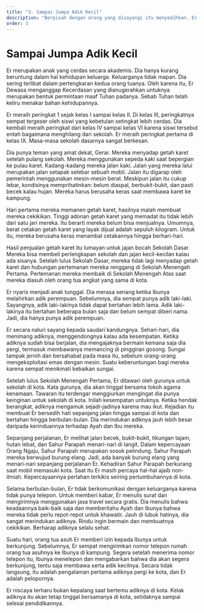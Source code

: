 ```yaml
---
title: "3. Sampai Jumpa Adik Kecil"
description: "Berpisah dengan orang yang disayangi itu menyedihkan. Er sangat menyayangi adiknya, Tan. Er harus pergi ke kota meninggalkan Tan di kampung karena dia harus sekolah."
order: 3
---
```

# Sampai Jumpa Adik Kecil

Er merupakan anak yang cerdas secara akademis. Dia hanya kurang beruntung dalam hal kehidupan keluarga. Keluarganya tidak mapan. Dia sering terlibat dalam pertengkaran kedua orang tuanya. Oleh karena itu, Er Dewasa menganggap Kecerdasan yang dianugerahkan untuknya merupakan bentuk permintaan maaf Tuhan padanya. Sebab Tuhan telah keliru menakar bahan kehidupannya.

Er meraih peringkat 1 sejak kelas I sampai kelas II. Di kelas III, peringkatnya sempat tergeser oleh siswi yang kebetulan setingkat lebih cerdas. Dia kembali meraih peringkat dari kelas IV sampai kelas VI karena siswi tersebut entah bagaimana menghilang dari sekolah. Er meraih peringkat pertama di kelas IX. Masa-masa sekolah dasarnya sangat berkesan.

Dia punya teman yang amat dekat, Gerar. Mereka menyadap getah karet setelah pulang sekolah. Mereka menggunakan sepeda kaki saat bepergian ke pulau karet. Kadang-kadang mereka jalan kaki. Jalan yang mereka lalui merupakan jalan setapak selebar sebuah mobil. Jalan itu digarap oleh pemerintah menggunakan mesin-mesin berat. Meskipun jalan itu cukup lebar, kondisinya memprihatinkan: belum diaspal, berbukit-bukit, dan pasti becek kalau hujan. Mereka harus berusaha keras saat membawa karet ke kampung.

Hari pertama mereka memanen getah karet, hasilnya malah membuat mereka cekikikan. Tinggi adonan getah karet yang memadat itu tidak lebih dari satu jari mereka. Itu berarti mereka belum bisa menjualnya. Umumnya, berat cetakan getah karet yang layak dijual adalah sepuluh kilogram. Untuk itu, mereka berusaha keras menambal cetakannya hingga berhari-hari.

Hasil penjualan getah karet itu lumayan untuk jajan bocah Sekolah Dasar. Mereka bisa membeli perlengkapan sekolah dan jajan kecil-kecilan kalau ada sisanya. Setelah lulus Sekolah Dasar, mereka tidak lagi menyadap getah karet dan hubungan pertemanan mereka renggang di Sekolah Menengah Pertama. Pertemanan mereka membaik di Sekolah Menengah Atas saat mereka diasuh oleh orang tua angkat yang sama di kota.

Er nyaris menjadi anak tunggal. Dia merasa senang ketika Ibunya melahirkan adik perempuan. Sebelumnya, dia sempat punya adik laki-laki. Sayangnya, adik laki-lakinya tidak dapat bertahan lebih lama. Adik laki-lakinya itu bertahan beberapa bulan saja dan belum sempat diberi nama. Jadi, dia hanya punya adik perempuan.

Er secara naluri sayang kepada saudari kandungnya. Sehari-hari, dia menimang adiknya, menggendongnya kalau ada kesempatan. Ketika adiknya sudah bisa berjalan, dia mengajaknya bermain kemana saja dia pergi, termasuk membawanya memancing di pinggiran gosong. Sungai tampak jernih dan bersahabat pada masa itu, sebelum orang-orang mengeksploitasi emas dengan mesin. Suatu keberuntungan bagi mereka karena sempat menikmati kebaikan sungai.

Setelah lulus Sekolah Menengah Pertama, Er ditawari oleh gurunya untuk sekolah di kota. Kata gurunya, dia akan tinggal bersama tokoh agama kenamaan. Tawaran itu terdengar menggiurkan mengingat dia punya keinginan untuk sekolah di kota. Inilah kesempatan untuknya. Ketika hendak berangkat, adiknya mengamuk sejadi-jadinya karena mau ikut. Kejadian itu membuat Er bersedih hati sepanjang jalan hingga sampai di kota dan bertahan hingga berbulan-bulan. Dia merindukan adiknya jauh lebih besar daripada kerinduannya terhadap Ayah dan Ibu mereka.

Sepanjang perjalanan, Er melihat jalan becek, bukit-bukit, tikungan tajam, hutan lebat, dan Sahur Parapah menari-nari di langit. Dalam kepercayaan Orang Ngaju, Sahur Parapah merupakan sosok pelindung. Sahur Parapah mereka berwujud burung elang. Jadi, ada banyak burung elang yang menari-nari sepanjang perjalanan Er. Kehadiran Sahur Parapah berkurang saat mobil memasuki kota. Saat itu Er masih percaya hal-hal ajaib non-ilmiah. Kepercayaannya perlahan terkikis seiring pertumbuhannya di kota.

Selama berbulan-bulan, Er tidak berkomunikasi dengan keluarganya karena tidak punya telepon. Untuk memberi kabar, Er menulis surat dan mengirimnya menggunakan jasa travel secara gratis. Dia menulis bahwa keadaannya baik-baik saja dan memberitahu Ayah dan Ibunya bahwa mereka tidak perlu repot-repot untuk khawatir. Jauh di lubuk hatinya, dia sangat merindukan adiknya. Rindu ingin bermain dan membuatnya cekikikan. Berharap adiknya selalu sehat.

Suatu hari, orang tua asuh Er memberi izin kepada Ibunya untuk berkunjung. Sebelumnya, Er sempat mengirimkan nomor telepon rumah orang tua asuhnya ke Ibunya di kampung. Segera setelah menerima nomor telepon itu, Ibunya menelepon dan mengabarkan bahwa dia akan segera berkunjung, tentu saja membawa serta adik kecilnya. Secara tidak langsung, itu adalah pengalaman pertama adiknya pergi ke kota, dan Er adalah pelopornya.

Er niscaya terharu bukan kepalang saat bertemu adiknya di kota. Kelak adiknya itu akan tetap tinggal bersamanya di kota, setidaknya sampai selesai pendidikannya.
